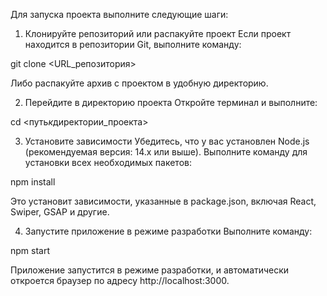Для запуска проекта выполните следующие шаги:

1. Клонируйте репозиторий или распакуйте проект
   Если проект находится в репозитории Git, выполните команду:

git clone <URL_репозитория>

Либо распакуйте архив с проектом в удобную директорию.

2. Перейдите в директорию проекта
   Откройте терминал и выполните:

cd <путь*к*директории_проекта>

3. Установите зависимости
   Убедитесь, что у вас установлен Node.js (рекомендуемая версия: 14.x или выше).
   Выполните команду для установки всех необходимых пакетов:

npm install

Это установит зависимости, указанные в package.json, включая React, Swiper, GSAP и другие.

4. Запустите приложение в режиме разработки
   Выполните команду:

npm start

Приложение запустится в режиме разработки, и автоматически откроется браузер по адресу http://localhost:3000.
